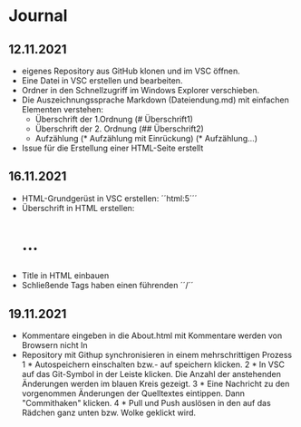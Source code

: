 # Journal

## 12.11.2021
* eigenes Repository aus GitHub klonen und im VSC öffnen.
* Eine Datei in VSC erstellen und bearbeiten.
* Ordner in den Schnellzugriff im Windows Explorer verschieben.
* Die Auszeichnungssprache Markdown (Dateiendung.md) mit einfachen Elementen verstehen:
    * Überschrift der 1.Ordnung (# Überschrift1)
    * Überschrift der 2. Ordnung (## Überschrift2)
    * Aufzählung (* Aufzählung mit Einrückung) (* Aufzählung...)
* Issue für die Erstellung einer HTML-Seite erstellt


## 16.11.2021 

* HTML-Grundgerüst in VSC erstellen: ´´html:5´´´
* Überschrift in HTML erstellen: <h1>...<h2>
* Title in HTML einbauen 
* Schließende Tags haben einen führenden ´´/´´


## 19.11.2021 

* Kommentare eingeben in die About.html mit <!--Ich bin ein Kommentar--> Kommentare werden von Browsern nicht In
* Repository mit Githup synchronisieren in einem mehrschrittigen Prozess
     1   * Autospeichern einschalten bzw.- auf speichern klicken.
     2   * In VSC auf das Git-Symbol in der Leiste klicken. Die Anzahl der anstehenden Änderungen werden im blauen Kreis gezeigt.
     3    * Eine Nachricht zu den vorgenommen Änderungen der Quelltextes eintippen. Dann "Commithaken" klicken.
     4    * Pull und Push auslösen in den auf das Rädchen ganz unten bzw. Wolke geklickt wird.
